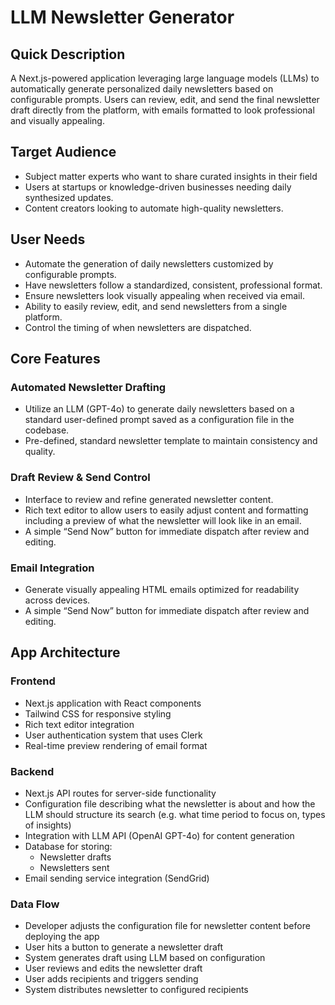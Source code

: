 # LLM Newsletter Generator

## Quick Description
A Next.js-powered application leveraging large language models (LLMs) to automatically generate personalized daily newsletters based on configurable prompts. Users can review, edit, and send the final newsletter draft directly from the platform, with emails formatted to look professional and visually appealing.

## Target Audience
* Subject matter experts who want to share curated insights in their field
* Users at startups or knowledge-driven businesses needing daily synthesized updates.
* Content creators looking to automate high-quality newsletters.

## User Needs
* Automate the generation of daily newsletters customized by configurable prompts.
* Have newsletters follow a standardized, consistent, professional format.
* Ensure newsletters look visually appealing when received via email.
* Ability to easily review, edit, and send newsletters from a single platform.
* Control the timing of when newsletters are dispatched.

## Core Features

### Automated Newsletter Drafting
* Utilize an LLM (GPT-4o) to generate daily newsletters based on a standard user-defined prompt saved as a configuration file in the codebase.
* Pre-defined, standard newsletter template to maintain consistency and quality.

### Draft Review & Send Control
* Interface to review and refine generated newsletter content.
* Rich text editor to allow users to easily adjust content and formatting including a preview of what the newsletter will look like in an email.
* A simple “Send Now” button for immediate dispatch after review and editing.

### Email Integration
* Generate visually appealing HTML emails optimized for readability across devices.
* A simple “Send Now” button for immediate dispatch after review and editing.

## App Architecture

### Frontend
* Next.js application with React components
* Tailwind CSS for responsive styling
* Rich text editor integration
* User authentication system that uses Clerk
* Real-time preview rendering of email format

### Backend
* Next.js API routes for server-side functionality
* Configuration file describing what the newsletter is about and how the LLM should structure its search (e.g. what time period to focus on, types of insights)
* Integration with LLM API (OpenAI GPT-4o) for content generation
* Database for storing:
  * Newsletter drafts
  * Newsletters sent
* Email sending service integration (SendGrid)

### Data Flow
* Developer adjusts the configuration file for newsletter content before deploying the app
* User hits a button to generate a newsletter draft
* System generates draft using LLM based on configuration
* User reviews and edits the newsletter draft
* User adds recipients and triggers sending
* System distributes newsletter to configured recipients
